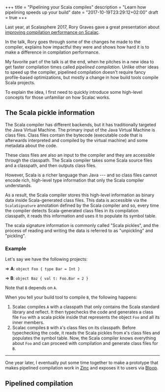 +++
title = "Pipelining your Scala compiles"
description = "Learn how pipelining speeds up your build"
date = "2017-10-19T23:29:12+02:00"
draft = true
+++

Last year, at Scalasphere 2017, Rory Graves gave a great presentation about
[improving compilation performance on Scalac][rorytalk].

In the talk, Rory goes through some of the changes he made to the compiler,
explains how impactful they were and shows how hard it is to make a difference in compilation performance.

My favorite part of the talk is at the end, when he pitches in a new idea to
get faster compilation times called *pipelined compilation*. Unlike other ideas
to speed up the compiler, pipelined compilation doesn't require fancy
profile-based optimizations, but mostly a change in how build tools compile
Scala projects.

To explain the idea, I first need to quickly introduce some high-level
concepts for those unfamiliar on how Scalac works.

## The Scala pickle information

The Scala compiler has different backends, but it has traditionally targeted
the Java Virtual Machine. The primary input of the Java Virtual Machine is
class files. Class files contain the bytecode (executable code that is
afterwards interpreted and compiled by the virtual machine) and some metadata
about the code.

These class files are also an input to the compiler and they are accessible
through the classpath. The Scala compiler takes some Scala source files and a classpath, and then outputs class files.

However, Scala is a richer language than Java --- and so class files cannot
encode rich, high-level type information that only the Scala compiler
understands.

As a result, the Scala compiler stores this high-level information as binary
data inside Scala-generated class files. This data is accessible via the
`ScalaSignature` annotation defined by the Scala compiler and so, every time the
compiler detects Scala-generated class files in its compilation classpath, it
reads this information and uses it to populate its symbol table.

The scala signature information is commonly called "Scala pickles", and the
process of reading and writing the data is referred to as "unpickling" and
"pickling".

### Example

Let's say we have the following projects:

=> **A**: `object Foo { type Bar = Int }`

=> **B**: `object Baz { val t: Foo.Bar = 2 }`

Note that `B` depends on `A`.

When you tell your build tool to compile `B`, the following happens:

1. Scalac compiles `A` with a classpath that only contains the Scala standard
   library and reflect. It then typechecks the code and generates a class file
   `Foo` with a scala pickle inside that represents the object `Foo` and all its
   inner members.
2. Scalac compiles `B` with `A`'s class files on its classpath. Before
   typechecking the code, it reads the Scala pickles from `A`'s class files and
   populates the symbol table. Now, the Scala compiler knows everything about
   `Foo` and can proceed with compilation and generate class files for `B`.


<hr>

One year later, I eventually put some time together to make a prototype that
makes pipelined compilation work in [Zinc][zinc] and exposes it to users via
[Bloop][bloop].

## Pipelined compilation

[zinc]: https://github.com/scalacenter/zinc
[bloop]: https://github.com/scalacenter/bloop
[rorytalk]: https://www.youtube.com/watch?v=QO1Hi8vwbCY
